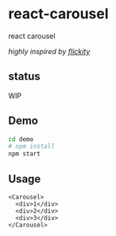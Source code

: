 # react-carousel

react carousel

_highly inspired by [flickity](https://github.com/metafizzy/flickity)_

## status

WIP

## Demo

```sh
cd demo
# npm install
npm start
```

## Usage

```tsx
<Carousel>
  <div>1</div>
  <div>2</div>
  <div>3</div>
</Carousel>
```
